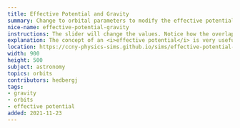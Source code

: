 ```yaml
---
title: Effective Potential and Gravity
summary: Change to orbital parameters to modify the effective potential as a function of r.
nice-name: effective-potential-gravity
instructions: The slider will change the values. Notice how the overlap of the energy curve (in blue) and the $U_\textrm{eff}$ indicate the shape of the orbit. 
explanation: The concept of an <i>effective potential</i> is very useful for understanding the shape of orbits in a central force problem. Here we have plotted the <a href="https://en.wikipedia.org/wiki/Effective_potential" target="_blank">effective potential</a> curve $$U_\text{eff}(r) = \frac{L^2}{2mr^2} - \frac{GmM}{r} $$ overlain on a simulated orbit. You can change the parameters such as the speed and direction of the orbiter, and notice how both the plot and the shape of the orbit change. Also shown is the total energy of the orbiter. Due to conservation of energy, this value will remain constant during the motion.
location: https://ccny-physics-sims.github.io/sims/effective-potential-gravity/
width: 900
height: 500
subject: astronomy
topics: orbits
contributors: hedbergj
tags:
- gravity
- orbits
- effective potential
added: 2021-11-23
---
```

